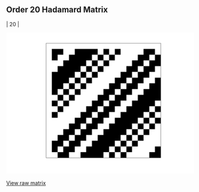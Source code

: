 ## Order 20 Hadamard Matrix

| 20 |

<img src="20.png" class="img-responsive" alt=""> 

[View raw matrix](order20.txt)
